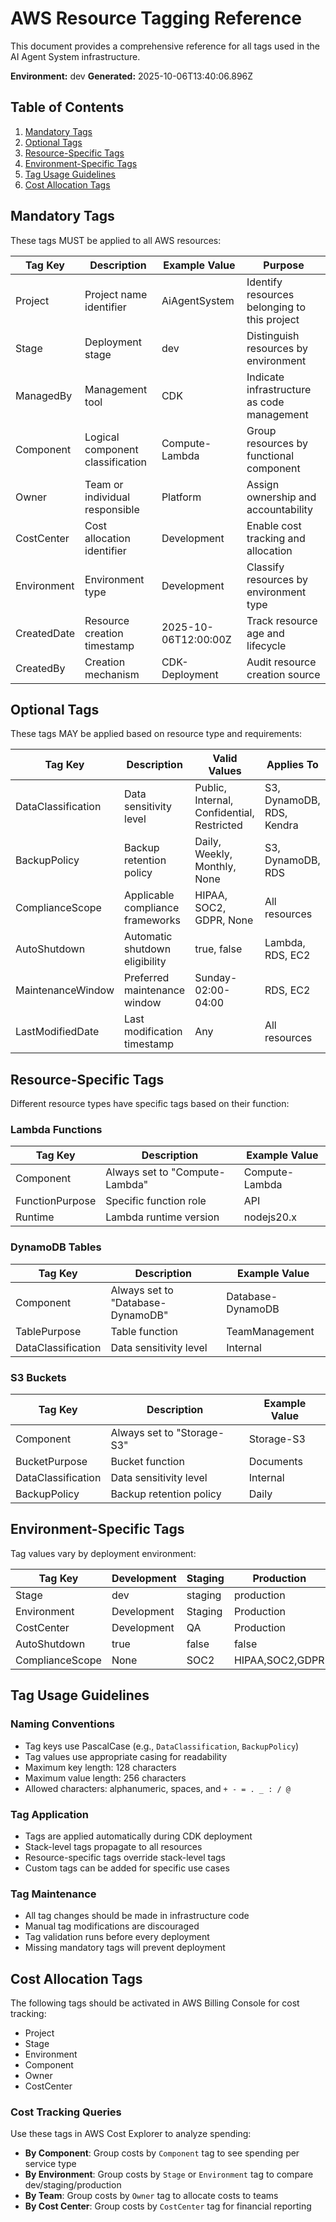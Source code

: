 # AWS Resource Tagging Reference

This document provides a comprehensive reference for all tags used in the AI Agent System infrastructure.

**Environment:** dev
**Generated:** 2025-10-06T13:40:06.896Z

## Table of Contents

1. [Mandatory Tags](#mandatory-tags)
2. [Optional Tags](#optional-tags)
3. [Resource-Specific Tags](#resource-specific-tags)
4. [Environment-Specific Tags](#environment-specific-tags)
5. [Tag Usage Guidelines](#tag-usage-guidelines)
6. [Cost Allocation Tags](#cost-allocation-tags)

## Mandatory Tags

These tags MUST be applied to all AWS resources:

| Tag Key | Description | Example Value | Purpose |
|---------|-------------|---------------|---------|
| Project | Project name identifier | AiAgentSystem | Identify resources belonging to this project |
| Stage | Deployment stage | dev | Distinguish resources by environment |
| ManagedBy | Management tool | CDK | Indicate infrastructure as code management |
| Component | Logical component classification | Compute-Lambda | Group resources by functional component |
| Owner | Team or individual responsible | Platform | Assign ownership and accountability |
| CostCenter | Cost allocation identifier | Development | Enable cost tracking and allocation |
| Environment | Environment type | Development | Classify resources by environment type |
| CreatedDate | Resource creation timestamp | 2025-10-06T12:00:00Z | Track resource age and lifecycle |
| CreatedBy | Creation mechanism | CDK-Deployment | Audit resource creation source |

## Optional Tags

These tags MAY be applied based on resource type and requirements:

| Tag Key | Description | Valid Values | Applies To |
|---------|-------------|--------------|------------|
| DataClassification | Data sensitivity level | Public, Internal, Confidential, Restricted | S3, DynamoDB, RDS, Kendra |
| BackupPolicy | Backup retention policy | Daily, Weekly, Monthly, None | S3, DynamoDB, RDS |
| ComplianceScope | Applicable compliance frameworks | HIPAA, SOC2, GDPR, None | All resources |
| AutoShutdown | Automatic shutdown eligibility | true, false | Lambda, RDS, EC2 |
| MaintenanceWindow | Preferred maintenance window | Sunday-02:00-04:00 | RDS, EC2 |
| LastModifiedDate | Last modification timestamp | Any | All resources |

## Resource-Specific Tags

Different resource types have specific tags based on their function:

### Lambda Functions

| Tag Key | Description | Example Value |
|---------|-------------|---------------|
| Component | Always set to "Compute-Lambda" | Compute-Lambda |
| FunctionPurpose | Specific function role | API |
| Runtime | Lambda runtime version | nodejs20.x |

### DynamoDB Tables

| Tag Key | Description | Example Value |
|---------|-------------|---------------|
| Component | Always set to "Database-DynamoDB" | Database-DynamoDB |
| TablePurpose | Table function | TeamManagement |
| DataClassification | Data sensitivity level | Internal |

### S3 Buckets

| Tag Key | Description | Example Value |
|---------|-------------|---------------|
| Component | Always set to "Storage-S3" | Storage-S3 |
| BucketPurpose | Bucket function | Documents |
| DataClassification | Data sensitivity level | Internal |
| BackupPolicy | Backup retention policy | Daily |

## Environment-Specific Tags

Tag values vary by deployment environment:

| Tag Key | Development | Staging | Production |
|---------|-------------|---------|------------|
| Stage | dev | staging | production |
| Environment | Development | Staging | Production |
| CostCenter | Development | QA | Production |
| AutoShutdown | true | false | false |
| ComplianceScope | None | SOC2 | HIPAA,SOC2,GDPR |

## Tag Usage Guidelines

### Naming Conventions

- Tag keys use PascalCase (e.g., `DataClassification`, `BackupPolicy`)
- Tag values use appropriate casing for readability
- Maximum key length: 128 characters
- Maximum value length: 256 characters
- Allowed characters: alphanumeric, spaces, and `+ - = . _ : / @`

### Tag Application

- Tags are applied automatically during CDK deployment
- Stack-level tags propagate to all resources
- Resource-specific tags override stack-level tags
- Custom tags can be added for specific use cases

### Tag Maintenance

- All tag changes should be made in infrastructure code
- Manual tag modifications are discouraged
- Tag validation runs before every deployment
- Missing mandatory tags will prevent deployment

## Cost Allocation Tags

The following tags should be activated in AWS Billing Console for cost tracking:

- Project
- Stage
- Environment
- Component
- Owner
- CostCenter

### Cost Tracking Queries

Use these tags in AWS Cost Explorer to analyze spending:

- **By Component**: Group costs by `Component` tag to see spending per service type
- **By Environment**: Group costs by `Stage` or `Environment` tag to compare dev/staging/production
- **By Team**: Group costs by `Owner` tag to allocate costs to teams
- **By Cost Center**: Group costs by `CostCenter` tag for financial reporting
